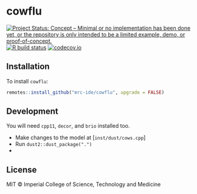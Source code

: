 # cowflu

<!-- badges: start -->
[![Project Status: Concept – Minimal or no implementation has been done yet, or the repository is only intended to be a limited example, demo, or proof-of-concept.](https://www.repostatus.org/badges/latest/concept.svg)](https://www.repostatus.org/#concept)
[![R build status](https://github.com/mrc-ide/cowflu/workflows/R-CMD-check/badge.svg)](https://github.com/mrc-ide/cowflu/actions/workflows/R-CMD-check.yaml)
[![codecov.io](https://codecov.io/github/mrc-ide/cowflu/coverage.svg?branch=main)](https://codecov.io/github/mrc-ide/cowflu?branch=main)
<!-- badges: end -->

## Installation

To install `cowflu`:

```r
remotes::install_github("mrc-ide/cowflu", upgrade = FALSE)
```

## Development

You will need `cpp11`, `decor`, and `brio` installed too.

* Make changes to the model at [`inst/dust/cows.cpp`]
* Run `dust2::dust_package(".")`
*

## License

MIT © Imperial College of Science, Technology and Medicine
